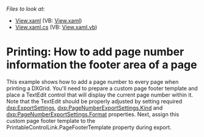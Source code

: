 <!-- default file list -->
*Files to look at*:

* [View.xaml](./CS/GridExample/View/View.xaml) (VB: [View.xaml](./VB/GridExample/View/View.xaml))
* [View.xaml.cs](./CS/GridExample/View/View.xaml.cs) (VB: [View.xaml.vb](./VB/GridExample/View/View.xaml.vb))
<!-- default file list end -->
# Printing: How to add page number information the footer area of a page


<p>This example shows how to add a page number to every page when printing a DXGrid. You'll need to prepare a custom page footer template and place a TextEdit control that will display the current page number within it. Note that the TextEdit should be properly adjusted by setting required <a href="http://documentation.devexpress.com/#WPF/DevExpressXpfPrintingExportSettingsMembersTopicAll"><u>dxp:ExportSettings</u></a>, <a href="http://documentation.devexpress.com/#WPF/DevExpressXpfPrintingPageNumberExportSettings_Kindtopic"><u>dxp:PageNumberExportSettings.Kind</u></a> and <a href="http://documentation.devexpress.com/#WPF/DevExpressXpfPrintingPageNumberExportSettings_Formattopic"><u>dxp:PageNumberExportSettings.Format</u></a> properties. Next, assign this custom page footer template to the PrintableControlLink.PageFooterTemplate property during export.</p>

<br/>


